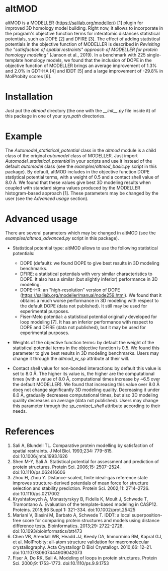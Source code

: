 # altMOD
altMOD is a MODELLER (https://salilab.org/modeller/) [1] plugin for improved 3D homology model building. Right now, it allows to incorporate in the program's objective function terms for interatomic distances statistical potentials, such as DOPE [2] and DFIRE [3]. The effect of adding statistical potentials in the objective function of MODELLER is described in _Revisiting the "satisfaction of spatial restraints" approach of MODELLER for protein
homology modeling"_ (Janson et al., 2019). In a benchmark with 225 single-template homology models, we found that the inclusion of DOPE in the objective function of MODELLER brings an average improvement of 1.3% and 2.0% in GDT-HA [4] and lDDT [5] and a large improvement of -29.8% in MolProbity scores [6].

# Installation
Just put the _altmod_ directory (the one with the _\_\_init\_\_.py_ file inside it) of this package in one of your _sys.path_ directories.

# Example
The _Automodel\_statistical\_potential_ class in the _altmod_ module is a child class of the original _automodel_ class of MODELLER. Just import _Automodel\_statistical\_potential_ in your scripts and use it instead of the default _automodel_ class (see the _examples/altmod\_basic.py_ script in this package). By default, altMOD includes in the objective function DOPE statistical potential terms, with a weight of 0.5 and a contact shell value of 8.0 Å. We found that these values give best 3D modeling results when coupled with standard sigma values produced by the MODELLER histogram-based approach [1]. These parameters may be changed by the user (see the _Advanced usage_ section).

# Advanced usage
There are several parameters which may be changed in altMOD (see the _examples/altmod\_advanced.py_ script in this package).

* Statistical potential type: altMOD allows to use the following statistical potentials:
    - DOPE (default): we found DOPE to give best results in 3D modeling benchmarks.
    - DFIRE: a statistical potentials with very similar characteristics to DOPE. It also has a similar (but slightly inferior) performance in 3D modeling.
    - DOPE-HR: an "high-resolution" version of DOPE (https://salilab.org/modeller/manual/node259.html). We found that it obtains a much worse performance in 3D modeling with respect to the default DOPE (data not published). It still may be used for experimental purposes.
    - Fiser-Melo potential: a statistical potential originally developed for loop modeling [7]. It has an inferior performance with respect to DOPE and DFIRE (data not published), but it may be used for experimental purposes.
* Weights of the objective function terms: by default the weight of the statistical potential terms in the objective function is 0.5. We found this parameter to give best results in 3D modeling benchmarks. Users may change it through the _altmod\_w\_sp_  attribute at their will.

* Contact shell value for non-bonded interactions: by default this value is set to 8.0 Å. The higher its value is, the higher are the computational times (with a value of 8.0 Å, computational times increase by ~6.5 over the default MODELLER). We found that increasing this value over 8.0 Å does not change significantly 3D modeling quality. Decreasing it under 8.0 Å, gradually decreases computational times, but also 3D modeling quality decreases on average (data not published). Users may change this parameter through the _sp\_contact\_shell_ attribute according to their needs.

# References
1. Sali A, Blundell TL. Comparative protein modelling by satisfaction of spatial restraints. J Mol Biol. 1993;234: 779–815. doi:10.1006/jmbi.1993.1626
2. Shen M-Y, Sali A. Statistical potential for assessment and prediction of protein structures. Protein Sci. 2006;15: 2507–2524. doi:10.1110/ps.062416606
3. Zhou H, Zhou Y. Distance-scaled, finite ideal-gas reference state improves structure-derived potentials of mean force for structure selection and stability prediction. Protein Sci. 2002;11: 2714–2726. doi:10.1110/ps.0217002
4. Kryshtafovych A, Monastyrskyy B, Fidelis K, Moult J, Schwede T, Tramontano A. Evaluation of the template-based modeling in CASP12. Proteins. 2018;86 Suppl 1: 321–334. doi:10.1002/prot.25425
5. Mariani V, Biasini M, Barbato A, Schwede T. lDDT: a local superposition-free score for comparing protein structures and models using distance difference tests. Bioinformatics. 2013;29: 2722–2728. doi:10.1093/bioinformatics/btt473
6. Chen VB, Arendall WB, Headd JJ, Keedy DA, Immormino RM, Kapral GJ, et al. MolProbity: all-atom structure validation for macromolecular crystallography. Acta Crystallogr D Biol Crystallogr. 2010;66: 12–21. doi:10.1107/S0907444909042073
7. Fiser A, Do RK, Sali A. Modeling of loops in protein structures. Protein Sci. 2000;9: 1753–1773. doi:10.1110/ps.9.9.1753
